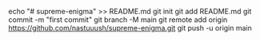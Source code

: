 echo "# supreme-enigma" >> README.md
git init
git add README.md
git commit -m "first commit"
git branch -M main
git remote add origin https://github.com/nastuuush/supreme-enigma.git
git push -u origin main
